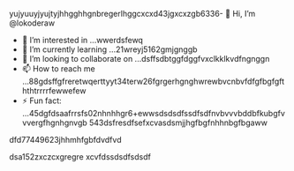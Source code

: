 yujyuuyjyujtyjhhgghhgnbregerlhggcxcxd43jgxcxzgb6336- 👋 Hi, I’m @lokoderaw
- 👀 I’m interested in ...wwerdsfewq
- 🌱 I’m currently learning ...21wreyj5162gmjgnggb
- 💞️ I’m looking to collaborate on ...dsffsdbtggfdggfvxclkklkvdfngnggn
- 📫 How to reach me ...88gdsffgfreretwqerttyyt34terw26fgrgerhgnghwrewbvcnbvfdfgfbgfgfththtrrrrfewwefew
- ⚡ Fun fact: ...45dgfdsaafrrsfs02nhnhhgr6+ewwsdsdsdfssdfsdfnvbvvvbddbfkubgfvvvergfhgnhgnvgb
543dsfresdfsefxcvasdsmjjhgfbgfnhhnbgfbgaww
<!---2rht52.nhggfbfgbewewewdjhjhjmhdvcxxxjfhgfgererjtjtyh
lokoderaw/lokoderaw is a ✨ special ✨ repository because its `README.md` (this file) appears onfff your GitHub profile456456.hxccxvfgrfrferedfdfvytytwerxcvvxcnm
53--->dfd77449623jhhmhfgbfdvdfvd
dsa152zxczcxgregre
xcvfdssdsdfsdsdf
